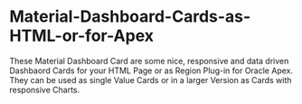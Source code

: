 # Material-Dashboard-Cards-as-HTML-or-for-Apex
These Material Dashboard Card are some nice, responsive and data driven Dashbaord Cards for your HTML Page or as Region Plug-in for Oracle Apex. They can be used as single Value Cards or in a larger Version as Cards with responsive Charts. 
